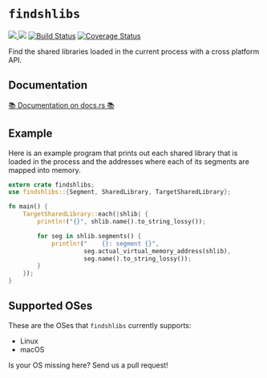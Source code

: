 # `findshlibs`

[![](http://meritbadge.herokuapp.com/findshlibs) ![](https://img.shields.io/crates/d/findshlibs.png)](https://crates.io/crates/findshlibs) [![Build Status](https://travis-ci.org/gimli-rs/findshlibs.png?branch=master)](https://travis-ci.org/gimli-rs/findshlibs) [![Coverage Status](https://coveralls.io/repos/github/gimli-rs/findshlibs/badge.svg?branch=master)](https://coveralls.io/github/gimli-rs/findshlibs?branch=master)

Find the shared libraries loaded in the current process with a cross platform
API.

## Documentation

[📚 Documentation on docs.rs 📚](https://docs.rs/findshlibs)

## Example

Here is an example program that prints out each shared library that is
loaded in the process and the addresses where each of its segments are
mapped into memory.

```rust
extern crate findshlibs;
use findshlibs::{Segment, SharedLibrary, TargetSharedLibrary};

fn main() {
    TargetSharedLibrary::each(|shlib| {
        println!("{}", shlib.name().to_string_lossy());

        for seg in shlib.segments() {
            println!("    {}: segment {}",
                     seg.actual_virtual_memory_address(shlib),
                     seg.name().to_string_lossy());
        }
    });
}
```

## Supported OSes

These are the OSes that `findshlibs` currently supports:

* Linux
* macOS

Is your OS missing here? Send us a pull request!

